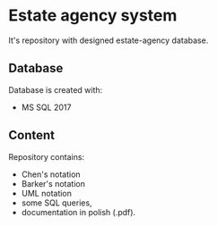 # Estate agency system

It's repository with designed estate-agency database.

## Database

Database is created with:
- MS SQL 2017

## Content

Repository contains:
- Chen's notation
- Barker's notation
- UML notation
- some SQL queries,
- documentation in polish (.pdf).
